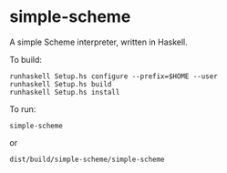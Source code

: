 simple-scheme
=============

A simple Scheme interpreter, written in Haskell.

To build:

    runhaskell Setup.hs configure --prefix=$HOME --user
    runhaskell Setup.hs build
    runhaskell Setup.hs install
    
To run:

    simple-scheme

or

    dist/build/simple-scheme/simple-scheme
